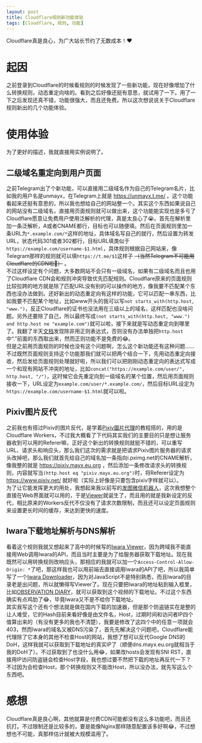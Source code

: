 ```yaml
---
layout: post
title: Cloudflare规则新功能体验
tags: [Cloudflare, 规则, 功能]
---
```


  Cloudflare真是良心，为广大站长节约了无数成本！♥<!--more-->    

# 起因
  之前登录到Cloudflare的时候看规则的时候发现了一些新功能，现在好像增加了什么转换规则，动态重定向啥的。看到之后好像还挺有意思，就试用了一下。用了一下之后发现还真不错，功能很强大，而且还免费。所以这次想说说关于Cloudflare规则新出的几个功能体验。   

# 使用体验
  为了更好的描述，我就直接用实例说明了。
## 二级域名重定向到用户页面
  之前Telegram出了个新功能，可以直接用二级域名作为自己的Telegram名片，比如我的用户名是unmayx，在Telegram上就是 <https://unmayx.t.me/> 。这个功能看起来还挺有意思的，所以我也想给自己的网站整一个。其实这个东西如果说自己的网站没有二级域名，直接用页面规则就可以做出来，这个功能能实现也是多亏了Cloudflare愿意让免费用户使用泛解析的代理，真是太良心了😭。首先在解析里加一条泛解析，A或者CNAME都行，目标也可以随便填。然后在页面规则里加一条URL为`*.example.com/*`这样的地址，具体域名写自己的就行，然后设置为转发URL，状态代码301或者302都行，目标URL填类似于`https://example.com/username-$1.html`，具体规则根据自己网站来，像Telegram那样的规则就可以填`https://t.me/$1`这样子 ~~（当然Telegram不可能用Cloudflare的CDN啦🤣）~~ 。   
  不过这样设定有个问题，大多数网站不会只有一级域名，如果有二级域名而且也用了Cloudflare CDN会和规则冲突导致优先匹配规则。Cloudflare原来的页面规则比较拉跨的地方就是除了匹配URL没有别的可以操作的地方，像我要不匹配某个东西也没办法做到。还好新出的动态重定向有这样的功能，它可以匹配一串东西，比如我要不匹配某个地址，比如www开头的我可以写`not starts_with(http.host, "www.")`，反正Cloudflare的证书也没法用在三级以上的域名，这样匹配也没啥问题。另外还要除了自己，所以最终写成`(not starts_with(http.host, "www.") and http.host ne "example.com")`就可以啦，接下来就是写动态重定向到哪里了。我翻了半天[文档](https://developers.cloudflare.com/ruleset-engine/rules-language/)发现除非用正则表达式，否则没有办法单独把`http.host`中“.”前面的东西取出来，然而正则功能不是免费的😂。   
  但是之前用页面规则的时候也没有这个问题啊，怎么这个新功能还有这种问题……不过既然页面规则支持这个功能那我们就可以把两个结合一下，先用动态重定向接收，然后发给页面规则处理就好啦，所以我们可以把刚刚动态重定向的表达式写成一个和现有网站不冲突的地址，比如`concat("https://example.com/user/", http.host, "/")`，这时候它会先重定向到一级域名的某个位置，然后用页面规则接收一下，URL设定为`example.com/user/*.example.com/`，然后目标URL设定为`https://example.com/username-$1.html`就可以啦。   
## Pixiv图片反代
  之前我也有搭过Pixiv的图片反代，是学着[Pixiv圖片代理](https://pixiv.re/reverseproxy.html)的教程搭的，用的是Cloudflare Workers，不过我大概看了下代码其实我们的主要目的只是想让服务器收到可以用的Referer嘛，正好这个新出的转换规则就挺不错的，可以重写URL、请求头和响应头，那么我们这次的需求就是把请求Pixiv图片服务器的请求头改掉吧，那么我们就首先给自己的域名加一条指向i.pximg.net的CNAME解析，像我整的就是 <https://pixiv.mayx.eu.org> ，然后添加一条修改请求头的转换规则，内容就写当`(http.host eq "pixiv.mayx.eu.org")`时，将Referer设定为 <https://www.pixiv.net/> 就好啦（实际上好像是只要包含pixiv字样就可以）。   
  为了让它能发挥更大的用处，我想起来我以前写的[发图微信机器人](/2021/02/23/picbotpro.html)，这次我想整个直接在Web界面就可以用的，于是[Viewer](https://github.com/Mabbs/pixiv-index/blob/main/setu.html)就诞生了，而且用的就是我新设定的反代，相比原来的Workers反代不仅没有了请求次数限制，而且还可以设定页面规则来设置更长时间的缓存，来达到更快的速度。   
## Iwara下载地址解析与DNS解析
  看着这个规则我就又想起来了高中的时候写的[Iwara Viewer](/2019/04/13/iwara.html)，因为跨域我不能直接用Web调用Iwara的API，而且当时主要是为了给服务器获取下载地址。现在我既然可以用转换规则改响应头，那相应的我就可以加一个`Access-Control-Allow-Origin: *`了吧，那这样我也可以用前端去直接调用Iwara的API了吧，所以我简单写了一个[Iwara Downloader](/iwara.html)，因为对JavaScript不是特别熟悉，而且Iwara的目录老是出问题，所以就懒得写Viewer了。现在只要把Iwara的地址粘到输入框里，比如[OBSERVATION DIARY](https://ecchi.iwara.tv/videos/jemn7sgm7wuw0oqv9)，就可以获取到这个视频的下载地址。不过这个东西确实有点鸡肋了😂，毕竟Iwara又不是不给你下载地址。   
  其实我写这个还有个想法就是做在国内下载的加速器，但是那个防盗链实在是整的让人难受，它的Hash目前来看好像是由文件名，Host，过期时间和访问者IP四个值算出来的（有没有更多的我也不清楚），我要是修改了这四个中的任意一项就会403，然而Iwara的域名又被DNS污染了，首先先解决这个问题吧，Cloudflare能代理除了它本身的其他不检查Host的网站，我想了想可以反代Google DNS的DoH，这样我就可以获取到下载地址的真实IP了（顺便dns.mayx.eu.org就相当于我的DoH了）。不过获取到了也没什么用😂，如果改hosts会发现有SNI RST，直接用IP访问防盗链会检查Host字段，我也想过要不然把下载的地址再反代一下？不过因为会检查Host，那个转换规则又不能改Host，所以没办法，就先写这么个东西吧。   

# 感想
  Cloudflare真是良心啊，其他就算是付费CDN可能都没有这么多功能吧，而且还抗打。不过限制还是比较多的，要是能像Nginx那样随意配置该多好啊😂，不过想想也不可能，真那样估计就被大规模滥用了。
